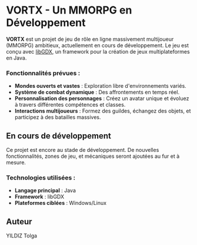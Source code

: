 # VORTX - Un MMORPG en Développement

**VORTX** est un projet de jeu de rôle en ligne massivement multijoueur (MMORPG) ambitieux, actuellement en cours de développement. Le jeu est conçu avec [libGDX](https://libgdx.com/), un framework pour la création de jeux multiplateformes en Java.

### Fonctionnalités prévues :
- **Mondes ouverts et vastes** : Exploration libre d'environnements variés.
- **Système de combat dynamique** : Des affrontements en temps réel.
- **Personnalisation des personnages** : Créez un avatar unique et évoluez à travers différentes compétences et classes.
- **Interactions multijoueurs** : Formez des guildes, échangez des objets, et participez à des batailles massives.

## En cours de développement
Ce projet est encore au stade de développement. De nouvelles fonctionnalités, zones de jeu, et mécaniques seront ajoutées au fur et à mesure.

### Technologies utilisées :
- **Langage principal** : Java
- **Framework** : libGDX
- **Plateformes ciblées** : Windows/Linux

## Auteur
YILDIZ Tolga

